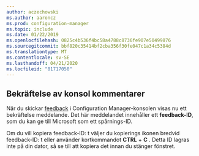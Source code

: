 ```yaml
---
author: aczechowski
ms.author: aaroncz
ms.prod: configuration-manager
ms.topic: include
ms.date: 01/22/2019
ms.openlocfilehash: 0825c4b536f4bc58a4788c8736fe907e50499876
ms.sourcegitcommit: bbf820c35414bf2cba356f30fe047c1a34c5384d
ms.translationtype: MT
ms.contentlocale: sv-SE
ms.lasthandoff: 04/21/2020
ms.locfileid: "81717050"
---
```

## <a name="confirmation-of-console-feedback"></a><a name="bkmk_feedback"></a>Bekräftelse av konsol kommentarer
<!--3556010-->

När du skickar [feedback](../../../../understand/find-help.md#product-feedback) i Configuration Manager-konsolen visas nu ett bekräftelse meddelande. Det här meddelandet innehåller ett **feedback-ID**, som du kan ge till Microsoft som ett spårnings-ID. 

Om du vill kopiera feedback-ID: t väljer du kopierings ikonen bredvid feedback-ID: t eller använder kortkommandot **CTRL**  +  **C** . Detta ID lagras inte på din dator, så se till att kopiera det innan du stänger fönstret. 

